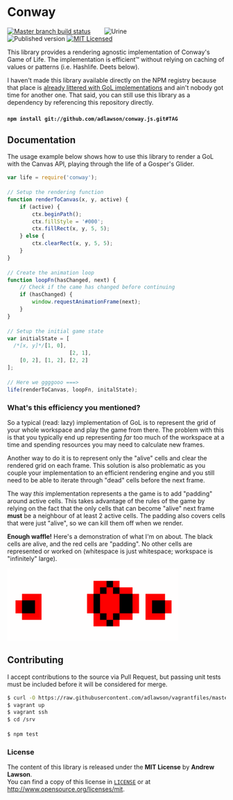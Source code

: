 # Conway

<img src="http://media.giphy.com/media/zVGcXjZTbQdMY/giphy.gif" alt="Urine" align="right" width=280/>

[![Master branch build status][ico-build]][travis]
![Published version][ico-package]
[![MIT Licensed][ico-license]][license]

This library provides a rendering agnostic implementation of Conway's Game of
Life. The implementation is efficient™ without relying on caching of values
or patterns (i.e. Hashlife. Deets below).

I haven't made this library available directly on the NPM registry because that
place is [already littered with GoL implementations][npm-life] and ain't nobody
got time for another one. That said, you can still use this library as a
dependency by referencing this repository directly.

#### `npm install git://github.com/adlawson/conway.js.git#TAG`

## Documentation
The usage example below shows how to use this library to render a GoL with the
Canvas API, playing through the life of a Gosper's Glider.
```js
var life = require('conway');

// Setup the rendering function
function renderToCanvas(x, y, active) {
    if (active) {
        ctx.beginPath();
        ctx.fillStyle = '#000';
        ctx.fillRect(x, y, 5, 5);
    } else {
        ctx.clearRect(x, y, 5, 5);
    }
}

// Create the animation loop
function loopFn(hasChanged, next) {
    // Check if the came has changed before continuing
    if (hasChanged) {
        window.requestAnimationFrame(next);
    }
}

// Setup the initial game state
var initialState = [
  /*[x, y]*/[1, 0],
                    [2, 1],
    [0, 2], [1, 2], [2, 2]
];

// Here we ggggooo ===>
life(renderToCanvas, loopFn, initalState);
```

### What's this efficiency you mentioned?
So a typical (read: lazy) implementation of GoL is to represent the grid of your
whole workspace and play the game from there. The problem with this is that you
typically end up representing *far* too much of the workspace at a time and
spending resources you may need to calculate new frames.

Another way to do it is to represent only the "alive" cells and clear the
rendered grid on each frame. This solution is also problematic as you couple
your implementation to an efficient rendering engine and you still need to be
able to iterate through "dead" cells before the next frame.

The way *this* implementation represents a the game is to add "padding" around
active cells. This takes advantage of the rules of the game by relying on the
fact that the only cells that can become "alive" next frame **must** be
a neighbour of at least 2 active cells. The padding also covers cells that were
just "alive", so we can kill them off when we render.

**Enough waffle!** Here's a demonstration of what I'm on about. The black cells
are alive, and the red cells are "padding". No other cells are represented or
worked on (whitespace is just whitespace; workspace is "infinitely" large).

![Published version][img-padding]

## Contributing
I accept contributions to the source via Pull Request, but passing unit tests
must be included before it will be considered for merge.
```bash
$ curl -O https://raw.githubusercontent.com/adlawson/vagrantfiles/master/nodejs/Vagrantfile
$ vagrant up
$ vagrant ssh
$ cd /srv

$ npm test
```

### License
The content of this library is released under the **MIT License** by
**Andrew Lawson**.<br/> You can find a copy of this license in
[`LICENSE`][license] or at http://www.opensource.org/licenses/mit.

<!-- Links -->
[travis]: https://travis-ci.org/adlawson/urine.js
[ico-license]: http://img.shields.io/badge/license-MIT-e05d44.svg?style=flat
[ico-package]: http://img.shields.io/github/tag/adlawson/conway.js.svg?style=flat
[ico-build]: http://img.shields.io/travis/adlawson/urine.js/master.svg?style=flat
[license]: LICENSE
[img-padding]: padding.gif
[npm-life]: https://www.npmjs.org/search?q=Conway%27s%20Game%20of%20Life
